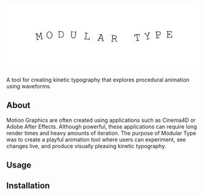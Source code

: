 ![](SinSin.gif)

A tool for creating kinetic typography that explores procedural animation using waveforms.

## About
Motion Graphics are often created using applications such as Cinema4D or Adobe After Effects. Although powerful, these applications can require long render times and heavy amounts of iteration. The purpose of Modular Type was to create a playful animation tool where users can experiment, see changes live, and produce visually pleasing kinetic typography.

## Usage

## Installation
